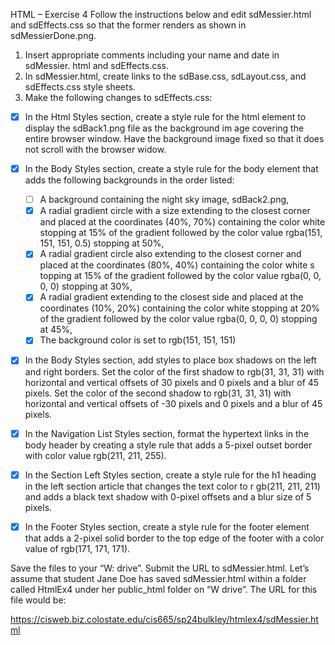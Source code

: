 HTML – Exercise 4
Follow the instructions below and edit sdMessier.html and sdEffects.css 
so that the former renders as shown in sdMessierDone.png.
1. Insert appropriate comments including your name and date in sdMessier.
html and sdEffects.css.
2. In sdMessier.html, create links to the sdBase.css, sdLayout.css, 
and sdEffects.css style sheets.
3. Make the following changes to sdEffects.css:

 - [x] In the Html Styles section, create a style rule for 
    the html element to display the sdBack1.png file as the background im
    age covering the entire browser window. Have the background image 
    fixed so that it does not scroll with the browser widow.
 - [x] In the Body Styles section, create a style rule for the body 
    element that adds the following backgrounds in the order listed:
    - [ ] A background containing the night sky image, sdBack2.png,
    - [x] A radial gradient circle with a size extending to the closest 
    corner and placed at the coordinates (40%, 70%) containing the color 
    white stopping at 15% of the gradient followed by the color value 
    rgba(151, 151, 151, 0.5) stopping at 50%,
    - [x] A radial gradient circle also extending to the closest corner 
    and placed at the coordinates (80%, 40%) containing the color white s
    topping at 15% of the gradient followed by the color value 
    rgba(0, 0, 0, 0) stopping at 30%,
    - [x] A radial gradient extending to the closest side and placed at 
    the coordinates (10%, 20%) containing the color white stopping at 
    20% of the gradient followed by the color value rgba(0, 0, 0, 0) 
    stopping at 45%,
    - [x] The background color is set to rgb(151, 151, 151)
  - [x] In the Body Styles section, add styles to place box shadows on 
  the left and right borders. Set the color of the first shadow to 
  rgb(31, 31, 31) with horizontal and vertical offsets of 30 pixels and 
  0 pixels and a blur of 45 pixels. Set the color of the second shadow 
  to rgb(31, 31, 31) 
  with horizontal and vertical offsets of -30 pixels and 0 pixels and 
  a blur of 45 pixels.
  - [x] In the Navigation List Styles section, format the hypertext 
  links in the body header by creating a style rule that adds a 5-pixel 
  outset border with color value rgb(211, 211, 255).
  - [x] In the Section Left Styles section, create a style rule for the 
  h1 heading in the left section article that changes the text color to r
  gb(211, 211, 211) and adds a black text shadow with 0-pixel offsets 
  and a blur size of 5 pixels.
  - [x] In the Footer Styles section, create a style rule for the footer 
  element that adds a 2-pixel solid border to the top edge of the footer 
  with a color value of rgb(171, 171, 171).


Save the files to your “W: drive”.
Submit the URL to sdMessier.html.
Let’s assume that student Jane Doe has saved sdMessier.html within a 
folder called HtmlEx4 under her
public_html folder on “W drive”. The URL for this file would be:

https://cisweb.biz.colostate.edu/cis665/sp24bulkley/htmlex4/sdMessier.html
